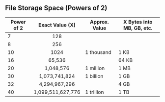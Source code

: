 ## File Storage Space (Powers of 2)

| Power of 2    | Exact Value (X)   | Approx. Value | X Bytes into MB, GB, etc. |
| ------------- |:-----------------:| --------------|---------------------------|
|      7        | 128               |               |                           |
|      8        | 256               |               |                           |
|      10       | 1024              | 1 thousand    |       1 KB                |
|      16       | 65,536            |               |       64 KB               |
|      20       | 1,048,576         | 1 million     |       1 MB                |
|      30       | 1,073,741,824     | 1 billion     |       1 GB                |
|      32       | 4,294,967,296     |               |       4 GB                |
|      40       | 1,099,511,627,776 | 1 trillion    |       1 TB                |
